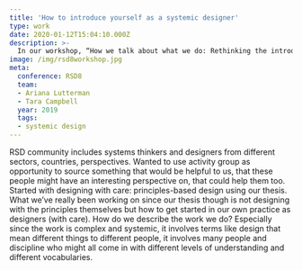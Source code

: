 ```yaml
---
title: 'How to introduce yourself as a systemic designer'
type: work
date: 2020-01-12T15:04:10.000Z
description: >-
  In our workshop, “How we talk about what we do: Rethinking the introduction,” we created and tested a new workshop format
image: /img/rsd8workshop.jpg
meta:
  conference: RSD8
  team:
  - Ariana Lutterman
  - Tara Campbell
  year: 2019
  tags:
  - systemic design
---
```


RSD community includes systems thinkers and designers from different sectors, countries, perspectives. Wanted to use activity group as opportunity to source something that would be helpful to us, that these people might have an interesting perspective on, that could help them too. Started with designing with care: principles-based design using our thesis. What we’ve really been working on since our thesis though is not designing with the principles themselves but how to get started in our own practice as designers (with care). How do we describe the work we do? Especially since the work is complex and systemic, it involves terms like design that mean different things to different people, it involves many people and discipline who might all come in with different levels of understanding and different vocabularies.

